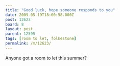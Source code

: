 ```yaml
---
title: "Good luck, hope someone responds to you"
date: 2009-05-19T18:00:58.000Z
post: 12623
board: 8
layout: post
parent: 12595
tags: [room to let, folkestone]
permalink: /m/12623/
---
```

Anyone got a room to let this summer?
